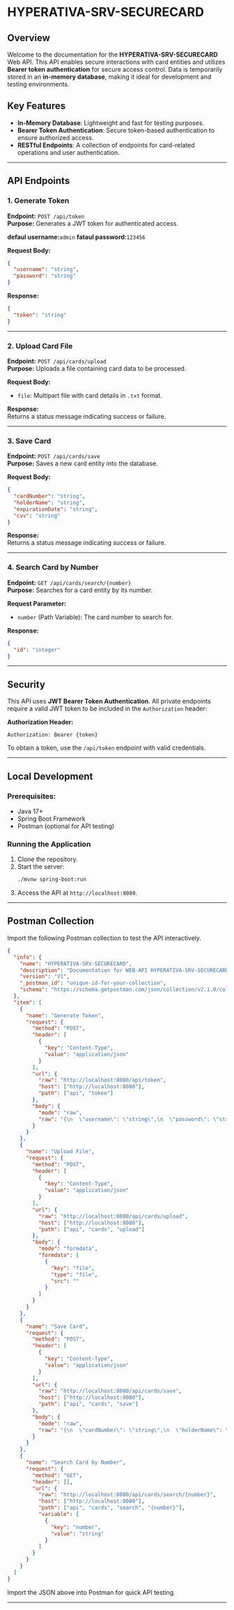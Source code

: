 ﻿

# HYPERATIVA-SRV-SECURECARD

## Overview
Welcome to the documentation for the **HYPERATIVA-SRV-SECURECARD** Web API. This API enables secure interactions with card entities and utilizes **Bearer token authentication** for secure access control. Data is temporarily stored in an **in-memory database**, making it ideal for development and testing environments.

## Key Features
- **In-Memory Database**: Lightweight and fast for testing purposes.
- **Bearer Token Authentication**: Secure token-based authentication to ensure authorized access.
- **RESTful Endpoints**: A collection of endpoints for card-related operations and user authentication.

---

## API Endpoints

### 1. **Generate Token**
**Endpoint:** `POST /api/token`  
**Purpose:** Generates a JWT token for authenticated access.

**defaul username:**`admin`
**fataul password:**`123456`

**Request Body:**
```json
{
  "username": "string",
  "password": "string"
}
```

**Response:**
```json
{
  "token": "string"
}
```

---

### 2. **Upload Card File**
**Endpoint:** `POST /api/cards/upload`  
**Purpose:** Uploads a file containing card data to be processed.

**Request Body:**
- `file`: Multipart file with card details in `.txt` format.

**Response:**  
Returns a status message indicating success or failure.

---

### 3. **Save Card**
**Endpoint:** `POST /api/cards/save`  
**Purpose:** Saves a new card entity into the database.

**Request Body:**
```json
{
  "cardNumber": "string",
  "holderName": "string",
  "expirationDate": "string",
  "cvv": "string"
}
```

**Response:**  
Returns a status message indicating success or failure.

---

### 4. **Search Card by Number**
**Endpoint:** `GET /api/cards/search/{number}`  
**Purpose:** Searches for a card entity by its number.

**Request Parameter:**
- `number` (Path Variable): The card number to search for.

**Response:**
```json
{
  "id": "integer"
}
```

---

## Security
This API uses **JWT Bearer Token Authentication**. All private endpoints require a valid JWT token to be included in the `Authorization` header:

**Authorization Header:**
```
Authorization: Bearer {token}
```

To obtain a token, use the `/api/token` endpoint with valid credentials.

---

## Local Development
### Prerequisites:
- Java 17+
- Spring Boot Framework
- Postman (optional for API testing)

### Running the Application
1. Clone the repository.
2. Start the server:
   ```bash
   ./mvnw spring-boot:run
   ```
3. Access the API at `http://localhost:8080`.

---

## Postman Collection
Import the following Postman collection to test the API interactively.

```json
{
  "info": {
    "name": "HYPERATIVA-SRV-SECURECARD",
    "description": "Documentation for WEB-API HYPERATIVA-SRV-SECURECARD",
    "version": "V1",
    "_postman_id": "unique-id-for-your-collection",
    "schema": "https://schema.getpostman.com/json/collection/v2.1.0/collection.json"
  },
  "item": [
    {
      "name": "Generate Token",
      "request": {
        "method": "POST",
        "header": [
          {
            "key": "Content-Type",
            "value": "application/json"
          }
        ],
        "url": {
          "raw": "http://localhost:8080/api/token",
          "host": ["http://localhost:8080"],
          "path": ["api", "token"]
        },
        "body": {
          "mode": "raw",
          "raw": "{\n  \"username\": \"string\",\n  \"password\": \"string\"\n}"
        }
      }
    },
    {
      "name": "Upload File",
      "request": {
        "method": "POST",
        "header": [
          {
            "key": "Content-Type",
            "value": "application/json"
          }
        ],
        "url": {
          "raw": "http://localhost:8080/api/cards/upload",
          "host": ["http://localhost:8080"],
          "path": ["api", "cards", "upload"]
        },
        "body": {
          "mode": "formdata",
          "formdata": [
            {
              "key": "file",
              "type": "file",
              "src": ""
            }
          ]
        }
      }
    },
    {
      "name": "Save Card",
      "request": {
        "method": "POST",
        "header": [
          {
            "key": "Content-Type",
            "value": "application/json"
          }
        ],
        "url": {
          "raw": "http://localhost:8080/api/cards/save",
          "host": ["http://localhost:8080"],
          "path": ["api", "cards", "save"]
        },
        "body": {
          "mode": "raw",
          "raw": "{\n  \"cardNumber\": \"string\",\n  \"holderName\": \"string\",\n  \"expirationDate\": \"string\",\n  \"cvv\": \"string\"\n}"
        }
      }
    },
    {
      "name": "Search Card by Number",
      "request": {
        "method": "GET",
        "header": [],
        "url": {
          "raw": "http://localhost:8080/api/cards/search/{number}",
          "host": ["http://localhost:8080"],
          "path": ["api", "cards", "search", "{number}"],
          "variable": [
            {
              "key": "number",
              "value": "string"
            }
          ]
        }
      }
    }
  ]
}
```

Import the JSON above into Postman for quick API testing.

---
